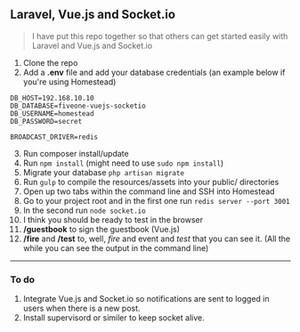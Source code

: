 ## Laravel, Vue.js and Socket.io

> I have put this repo together so that others can get started easily with Laravel and Vue.js and Socket.io

1. Clone the repo
2. Add a **.env** file and add your database credentials (an example below if you're using Homestead)

```
DB_HOST=192.168.10.10
DB_DATABASE=fiveone-vuejs-socketio
DB_USERNAME=homestead
DB_PASSWORD=secret

BROADCAST_DRIVER=redis
```

3. Run composer install/update
4. Run `npm install` (might need to use `sudo npm install`)
5. Migrate your database `php artisan migrate`
6. Run `gulp` to compile the resources/assets into your public/ directories
7. Open up two tabs within the command line and SSH into Homestead
8. Go to your project root and in the first one run `redis server --port 3001`
9. In the second run `node socket.io`
10. I think you should be ready to test in the browser
11. **/guestbook** to sign the guestbook (Vue.js)
12. **/fire** and **/test** to, well, _fire_ and event and _test_ that you can see it. (All the while you can see the output in the command line)

---

### To do

1. Integrate Vue.js and Socket.io so notifications are sent to logged in users when there is a new post.
2. Install supervisord or similer to keep socket alive.